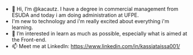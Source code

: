 - 👋 Hi, I’m @kacautz. I have a degree in commercial management from ESUDA and today i am doing administration at UFPE. 
- I'm new to technology and i'm really excited about everything i'm learning.
- 👀 I’m interested in learn as much as possible, especially what is aimed at the Front-end.
- 📫 Meet me at LinkedIn: https://www.linkedin.com/in/kassiataissa001/ 

<!---
kacautz/kacautz is a ✨ special ✨ repository because its `README.md` (this file) appears on your GitHub profile.
You can click the Preview link to take a look at your changes.
--->
